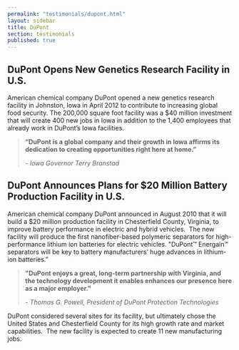 ```yaml
---
permalink: "testimonials/dupont.html"
layout: sidebar
title: DuPont
section: testimonials
published: true
---
```



## DuPont Opens New Genetics Research Facility in U.S.

American chemical company DuPont opened a new genetics research facility in Johnston, Iowa in April 2012 to contribute to increasing global food security. The 200,000 square foot facility was a $40 million investment that will create 400 new jobs in Iowa in addition to the 1,400 employees that already work in DuPont’s Iowa facilities.

> **“DuPont is a global company and their growth in Iowa affirms its dedication to creating opportunities right here at home.”**
> 
> _- Iowa Governor Terry Branstad_

## DuPont Announces Plans for $20 Million Battery Production Facility in U.S.

American chemical company DuPont announced in August 2010 that it will build a $20 million production facility in Chesterfield County, Virginia, to improve battery performance in electric and hybrid vehicles.&nbsp; The new facility will produce the first nanofiber-based polymeric separators for high-performance lithium ion batteries for electric vehicles. "DuPont™ Energain™ separators will be key to battery manufacturers’ huge advances in lithium-ion batteries.”

> **"DuPont enjoys a great, long-term partnership with Virginia, and the technology development it enables enhances our presence here as a major employer."**
> 
> _- Thomas G. Powell, President of DuPont Protection Technologies_

DuPont considered several sites for its facility, but ultimately chose the United States and Chesterfield County for its high growth rate and market capabilities.&nbsp; The new facility is expected to create 11 new manufacturing jobs.
